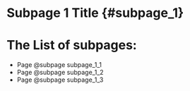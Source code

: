 # Subpage 1 Title {#subpage_1}

# The List of subpages:

* Page @subpage subpage_1_1
* Page @subpage subpage_1_2
* Page @subpage subpage_1_3